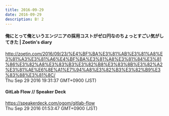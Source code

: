 ```yaml
---
title: 2016-09-29
date: 2016-09-29
description: B! 2
---
```


#### 俺にとって俺というエンジニアの採用コストがゼロ円なのちょっとすごい気がしてきた | Zoetin's diary
http://zoetin.com/2016/09/23/%E4%BF%BA%E3%81%AB%E3%81%A8%E3%81%A3%E3%81%A6%E4%BF%BA%E3%81%A8%E3%81%84%E3%81%86%E3%82%A8%E3%83%B3%E3%82%B8%E3%83%8B%E3%82%A2%E3%81%AE%E6%8E%A1%E7%94%A8%E3%82%B3%E3%82%B9%E3%83%88%E3%81%8C/<br>
Thu Sep 29 2016 19:31:37 GMT+0900 (JST)<br>


#### GitLab Flow // Speaker Deck
https://speakerdeck.com/ogom/gitlab-flow<br>
Thu Sep 29 2016 01:53:47 GMT+0900 (JST)<br>


